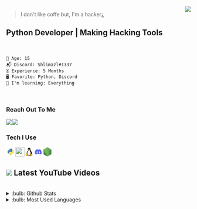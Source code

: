 <img src="https://media.giphy.com/media/TOWeGr70V2R1K/giphy.gif" align="right" height="290" />

> I don't like coffe but, I'm a hacker¿

## Python Developer | Making Hacking Tools

<br>

```diff
🎂 Age: 15
📬 Discord: Shlimazl#1337
⏳︎ Experience: 5 Months
🖥️ Favorite: Python, Discord
👾 I'm learning: Everything
```

<br />


### Reach Out To Me

[<img height="22" src="https://unpkg.com/simple-icons@v6/icons/youtube.svg" align="left"/>][youtube]
[<img height="22" src="https://unpkg.com/simple-icons@v6/icons/instagram.svg" align="left"/>][instagram]

<br />

### Tech I Use
<img src="https://raw.githubusercontent.com/github/explore/80688e429a7d4ef2fca1e82350fe8e3517d3494d/topics/python/python.png" height="25" width="25"><img src="https://icons.iconarchive.com/icons/froyoshark/enkel/128/iTerm-icon.png" height="25" width="25"><img src="https://raw.githubusercontent.com/github/explore/80688e429a7d4ef2fca1e82350fe8e3517d3494d/topics/linux/linux.png" height="25" width="25"><img src="https://raw.githubusercontent.com/github/explore/80688e429a7d4ef2fca1e82350fe8e3517d3494d/topics/discord/discord.png" height="25" width="25"><img src="https://raw.githubusercontent.com/github/explore/80688e429a7d4ef2fca1e82350fe8e3517d3494d/topics/nodejs/nodejs.png" height="25" width="25">


## <img src="https://user-images.githubusercontent.com/93388959/151858343-4ee2ffab-5eaa-49f6-a60a-1b10823a776a.png" height="30" /> Latest YouTube Videos

<!-- YOUTUBE:START --
<!-- YOUTUBE:END -->

<br />

<details>
<summary>:bulb: Github Stats</summary>
<img src="https://github-readme-stats.vercel.app/api?username=shlimazl1337&theme=radical" >
</details>

<details>
<summary>:bulb:  Most Used Languages</summary>
<img src="https://github-readme-stats.vercel.app/api/top-langs/?username=shlimazl1337&layout=compact" >
</details>


[youtube]: https://www.youtube.com/channel/UC5xrD4EqBRtlQnMfyTIJ72Q
[instagram]: https://www.instagram.com/bencoksanslibirinsanim
